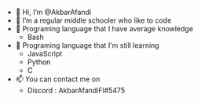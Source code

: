 - 👋 Hi, I’m @AkbarAfandi
- 👀 I’m a regular middle schooler who like to code 
- 🌳 Programing language that I have average knowledge
     - Bash
- 🌱 Programing language that I'm still learning
     - JavaScript
     - Python
     - C 
- 📫 You can contact me on 
     - Discord : AkbarAfandiFl#5475

<!---
AkbarAfandi/AkbarAfandi is a ✨ special ✨ repository because its `README.md` (this file) appears on your GitHub profile.
You can click the Preview link to take a look at your changes.
--->
